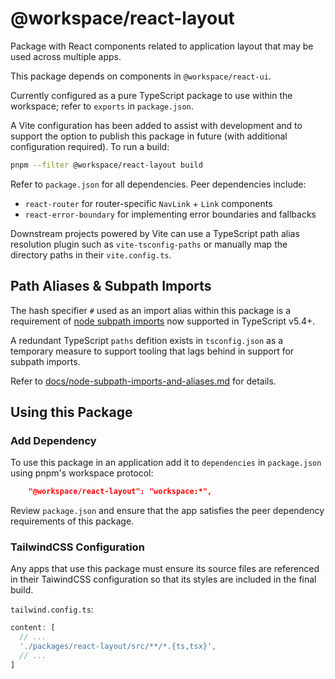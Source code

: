 # @workspace/react-layout

Package with React components related to application layout that may be used across multiple apps.

This package depends on components in `@workspace/react-ui`.

Currently configured as a pure TypeScript package to use within the workspace; refer to `exports` in `package.json`.

A Vite configuration has been added to assist with development and to support the option to publish this package in future (with additional configuration required). To run a build: 

```sh
pnpm --filter @workspace/react-layout build
```

Refer to `package.json` for all dependencies. Peer dependencies include:

- `react-router` for router-specific `NavLink` + `Link` components
- `react-error-boundary` for implementing error boundaries and fallbacks

Downstream projects powered by Vite can use a TypeScript path alias resolution plugin such as `vite-tsconfig-paths` or manually map the directory paths in their `vite.config.ts`.

## Path Aliases & Subpath Imports

The hash specifier `#` used as an import alias within this package is a requirement of [node subpath imports](https://nodejs.org/api/packages.html#subpath-imports) now supported in TypeScript v5.4+.

A redundant TypeScript `paths` defition exists in `tsconfig.json` as a temporary measure to support tooling that lags behind in support for subpath imports.

Refer to [docs/node-subpath-imports-and-aliases.md](../../docs/node-subpath-imports-and-aliases.md) for details.

## Using this Package

### Add Dependency

To use this package in an application add it to `dependencies` in `package.json` using pnpm's workspace protocol:

```json
    "@workspace/react-layout": "workspace:*",
```

Review `package.json` and ensure that the app satisfies the peer dependency requirements of this package.

### TailwindCSS Configuration

Any apps that use this package must ensure its source files are referenced in their TaiwindCSS configuration so that its styles are included in the final build.

`tailwind.config.ts`:

```js
content: [
  // ...
  './packages/react-layout/src/**/*.{ts,tsx}',
  // ...
]
```
